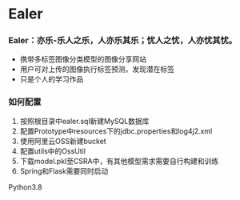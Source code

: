 # Ealer

### Ealer：亦乐-乐人之乐，人亦乐其乐；忧人之忧，人亦忧其忧。
- 携带多标签图像分类模型的图像分享网站
- 用户可对上传的图像执行标签预测，发现潜在标签
- 只是个人的学习作品



### 如何配置

1. 按照根目录中ealer.sql新建MySQL数据库
2. 配置Prototype中resources下的jdbc.properties和log4j2.xml
3. 使用阿里云OSS新建bucket
4. 配置utils中的OssUtil
5. 下载model.pkl至CSRA中，有其他模型需求需要自行构建和训练
6. Spring和Flask需要同时启动

Python3.8
